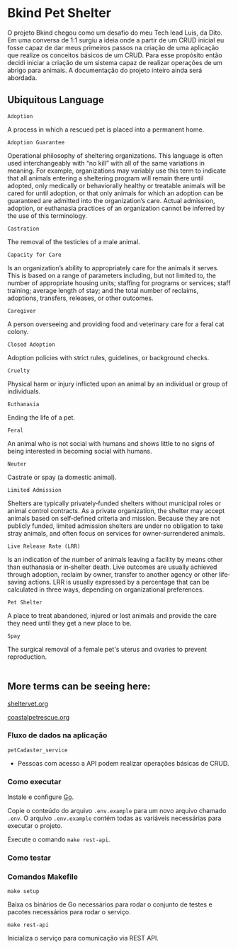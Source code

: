 # Bkind Pet Shelter

O projeto Bkind chegou como um desafio do meu Tech lead Luís, da Dito. Em uma conversa de 1:1 surgiu a ideia onde a partir de um CRUD inicial eu fosse capaz de dar meus primeiros passos na criação de uma aplicação que realize os conceitos básicos de um CRUD. Para esse propósito então decidi iniciar a criação de um sistema capaz de realizar operações de um abrigo para animais. A documentação do projeto inteiro ainda será abordada.


## Ubiquitous Language

`Adoption`

A process in which a rescued pet is placed into a permanent home.

`Adoption Guarantee`

Operational philosophy of sheltering 
organizations. This language is often used interchangeably with “no kill” with all of the same variations 
in meaning. For example, organizations may variably use this term to indicate that all animals entering a 
sheltering program will remain there until adopted, only medically or behaviorally healthy or treatable 
animals will be cared for until adoption, or that only animals for which an adoption can be guaranteed 
are admitted into the organization’s care. Actual admission, adoption, or euthanasia practices of an 
organization cannot be inferred by the use of this terminology.

`Castration`

The removal of the testicles of a male animal.

`Capacity for Care`

Is an organization’s ability to appropriately care for the animals it serves. This is based
on a range of parameters including, but not limited to, the number of appropriate housing units; staffing 
for programs or services; staff training; average length of stay; and the total number of reclaims, 
adoptions, transfers, releases, or other outcomes.  

`Caregiver`

A person overseeing and providing food and veterinary care for a feral cat colony.

`Closed Adoption`

Adoption policies with strict rules, guidelines, or background checks.

`Cruelty`

Physical harm or injury inflicted upon an animal by an individual or group of individuals.

`Euthanasia`

Ending the life of a pet.

`Feral`

An animal who is not social with humans and shows little to no signs of being interested in becoming social with humans.

`Neuter`

Castrate or spay (a domestic animal). 

`Limited Admission`

Shelters are typically privately‐funded shelters without municipal roles or animal 
control contracts.  As a private organization, the shelter may accept animals based on self‐defined 
criteria and mission.  Because they are not publicly funded, limited admission shelters are under no 
obligation to take stray animals, and often focus on services for owner‐surrendered animals.

`Live Release Rate (LRR)`

Is an indication of the number of animals leaving a facility by means other than 
euthanasia or in‐shelter death. Live outcomes are usually achieved through adoption, reclaim by owner, 
transfer to another agency or other life‐saving actions. LRR is usually expressed by a percentage that can 
be calculated in three ways, depending on organizational preferences.

`Pet Shelter`

A place to treat abandoned, injured or lost animals and provide the care they need until they get a new place to be.

`Spay`

The surgical removal of a female pet's uterus and ovaries to prevent reproduction.
<br/><br/>
## More terms can be seeing here:

[sheltervet.org](https://www.sheltervet.org/assets/PDFs/shelter%20terminology.pdf)

[coastalpetrescue.org](https://coastalpetrescue.org/humane-education/glossary/)

### Fluxo de dados na aplicação  

`petCadaster_service`

- Pessoas com acesso a API podem realizar operações básicas de CRUD.

### Como executar
Instale e configure [Go](https://golang.org/doc/install).

Copie o conteúdo do arquivo `.env.example` para um novo arquivo chamado `.env`. O arquivo `.env.example` contém todas as variáveis necessárias para executar o projeto.

Execute o comando `make rest-api`.


### Como testar


### Comandos Makefile

`make setup`
 
Baixa os binários de Go necessários para rodar o conjunto de testes e pacotes necessários para rodar o serviço.
 
`make rest-api`

Inicializa o serviço para comunicação via REST API.